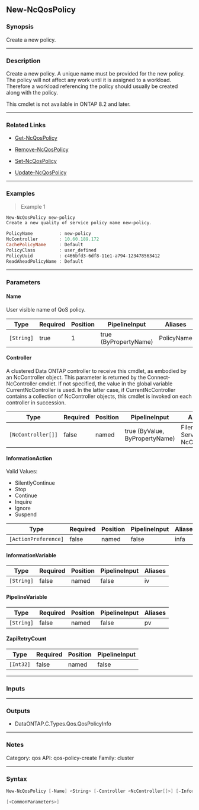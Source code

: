 New-NcQosPolicy
---------------

### Synopsis
Create a new policy.

---

### Description

Create a new policy.  A unique name must be provided for the new policy.  The policy will not affect any work until it is assigned to a workload.  Therefore a workload referencing the policy should usually be created along with the policy.

This cmdlet is not available in ONTAP 8.2 and later.

---

### Related Links
* [Get-NcQosPolicy](Get-NcQosPolicy)

* [Remove-NcQosPolicy](Remove-NcQosPolicy)

* [Set-NcQosPolicy](Set-NcQosPolicy)

* [Update-NcQosPolicy](Update-NcQosPolicy)

---

### Examples
> Example 1

```PowerShell
New-NcQosPolicy new-policy
Create a new quality of service policy name new-policy.

PolicyName          : new-policy
NcController        : 10.60.189.172
CachePolicyName     : Default
PolicyClass         : user_defined
PolicyUuid          : c466bfd3-6df8-11e1-a794-123478563412
ReadAheadPolicyName : Default

```

---

### Parameters
#### **Name**
User visible name of QoS policy.

|Type      |Required|Position|PipelineInput        |Aliases   |
|----------|--------|--------|---------------------|----------|
|`[String]`|true    |1       |true (ByPropertyName)|PolicyName|

#### **Controller**
A clustered Data ONTAP controller to receive this cmdlet, as embodied by an NcController object.  This parameter is returned by the Connect-NcController cmdlet.  If not specified, the value in the global variable CurrentNcController is used.  In the latter case, if CurrentNcController contains a collection of NcController objects, this cmdlet is invoked on each controller in succession.

|Type              |Required|Position|PipelineInput                 |Aliases                          |
|------------------|--------|--------|------------------------------|---------------------------------|
|`[NcController[]]`|false   |named   |true (ByValue, ByPropertyName)|Filer<br/>Server<br/>NcController|

#### **InformationAction**

Valid Values:

* SilentlyContinue
* Stop
* Continue
* Inquire
* Ignore
* Suspend

|Type                |Required|Position|PipelineInput|Aliases|
|--------------------|--------|--------|-------------|-------|
|`[ActionPreference]`|false   |named   |false        |infa   |

#### **InformationVariable**

|Type      |Required|Position|PipelineInput|Aliases|
|----------|--------|--------|-------------|-------|
|`[String]`|false   |named   |false        |iv     |

#### **PipelineVariable**

|Type      |Required|Position|PipelineInput|Aliases|
|----------|--------|--------|-------------|-------|
|`[String]`|false   |named   |false        |pv     |

#### **ZapiRetryCount**

|Type     |Required|Position|PipelineInput|
|---------|--------|--------|-------------|
|`[Int32]`|false   |named   |false        |

---

### Inputs

---

### Outputs
* DataONTAP.C.Types.Qos.QosPolicyInfo

---

### Notes
Category: qos
API: qos-policy-create
Family: cluster

---

### Syntax
```PowerShell
New-NcQosPolicy [-Name] <String> [-Controller <NcController[]>] [-InformationAction <ActionPreference>] [-InformationVariable <String>] [-PipelineVariable <String>] [-ZapiRetryCount <Int32>] 
```
```PowerShell
[<CommonParameters>]
```
